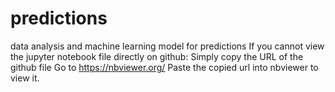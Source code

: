 # predictions
 data analysis and machine learning model for predictions
If you cannot view the jupyter notebook file directly on github:
Simply copy the URL of the github file
Go to https://nbviewer.org/
Paste the copied url into nbviewer to view it. 

